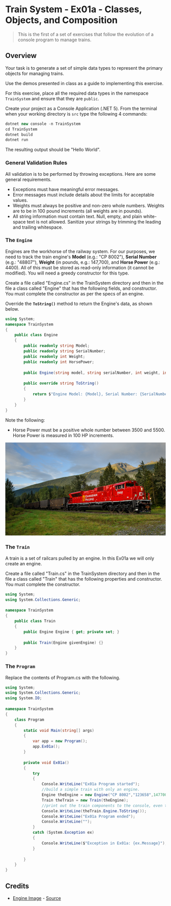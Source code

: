 # Train System - Ex01a - Classes, Objects, and Composition

> This is the first of a set of exercises that follow the evolution of a console program to manage trains.

## Overview

Your task is to generate a set of simple data types to represent the primary objects for managing trains.

Use the demos presented in class as a guide to implementing this exercise.

For this exercise, place all the required data types in the namespace `TrainSystem` and ensure that they are `public`. 

Create your project as a Console Application (.NET 5). From the terminal when your working directory is `src` type the following 4 commands:

```csharp
dotnet new console -n TrainSystem
cd TrainSystem
dotnet build
dotnet run
```
The resulting output should be "Hello World".

### General Validation Rules

All validation is to be performed by throwing exceptions. Here are some general requirements.

- Exceptions must have meaningful error messages.
- Error messages must include details about the limits for acceptable values.
- Weights must always be positive and non-zero whole numbers. Weights are to be in 100 pound increments (all weights are in pounds).
- All string information must contain text. Null, empty, and plain white-space text is not allowed. Sanitize your strings by trimming the leading and trailing whitespace.

### The `Engine`

Engines are the workhorse of the railway system. For our purposes, we need to track the train engine's **Model** (e.g.: "CP 8002"), **Serial Number** (e.g.: "48807"), **Weight** (in pounds, e.g.: 147,700), and **Horse Power** (e.g.: 4400). All of this must be stored as read-only information (it cannot be modified). You will need a greedy constructor for this type. 

Create a file called "Engine.cs" in the TrainSystem directory and then in the file a class called "Engine" that has the following fields, and constructor. You must complete the constructor as per the specs of an engine.

Override the **`ToString()`** method to return the Engine's data, as shown below.

```csharp
using System;
namespace TrainSystem
{
    public class Engine
    {
        public readonly string Model;
        public readonly string SerialNumber;
        public readonly int Weight;
        public readonly int HorsePower;

        public Engine(string model, string serialNumber, int weight, int horsePower) {}

        public override string ToString()
        {
            return $"Engine Model: {Model}, Serial Number: {SerialNumber}, Weight: {Weight}, Horse Power: {HorsePower}";
        }
    }
}
```

Note the following:

- Horse Power must be a positive whole number between 3500 and 5500. Horse Power is measured in 100 HP increments.

![Engine](./CP-7002-TStevens.jpg)

### The `Train`

A train is a set of railcars pulled by an engine. In this Ex01a we will only create an engine. 

Create a file called "Train.cs" in the TrainSystem directory and then in the file a class called "Train" that has the following properties and constructor. You must complete the constructor.

```csharp
using System;
using System.Collections.Generic;

namespace TrainSystem
{
    public class Train
    {
        public Engine Engine { get; private set; }

        public Train(Engine givenEngine) {}
    }
}
```
### The `Program`

Replace the contents of Program.cs with the following.
  
```csharp
using System;
using System.Collections.Generic;
using System.IO;

namespace TrainSystem
{
    class Program
    {
        static void Main(string[] args)
        {
            var app = new Program();
            app.Ex01a();
        }

        private void Ex01a()
        {
            try
            {
                Console.WriteLine("Ex01a Program started");
                //build a simple train with only an engine.
                Engine theEngine = new Engine("CP 8002","123658",147700,4400);
                Train theTrain = new Train(theEngine);
                //print out the train components to the console, even though now its just an engine.
                Console.WriteLine(theTrain.Engine.ToString());
                Console.WriteLine("Ex01a Program ended");
                Console.WriteLine("");
            }
            catch (System.Exception ex)
            {
                Console.WriteLine($"Exception in Ex01a: {ex.Message}");
            }
            
        }
    }
}
```
## Credits

- [Engine Image](./CP-7002-TStevens.jpg) - [Source](https://www.thedieselshop.us/CP.HTML)
